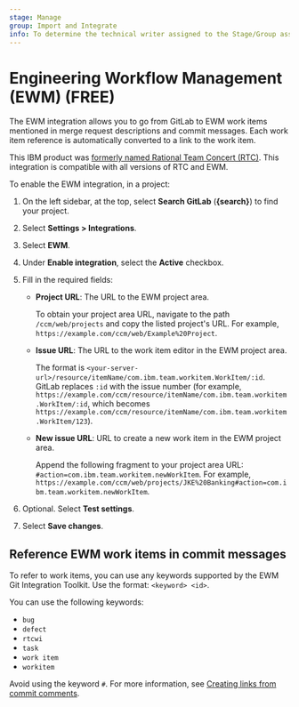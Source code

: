 ```yaml
---
stage: Manage
group: Import and Integrate
info: To determine the technical writer assigned to the Stage/Group associated with this page, see https://about.gitlab.com/handbook/product/ux/technical-writing/#assignments
---
```


# Engineering Workflow Management (EWM) **(FREE)**

The EWM integration allows you to go from GitLab to EWM work items mentioned in merge request
descriptions and commit messages.
Each work item reference is automatically converted to a link to the work item.

This IBM product was [formerly named Rational Team Concert (RTC)](https://jazz.net/blog/index.php/2019/04/23/renaming-the-ibm-continuous-engineering-portfolio/). This integration is compatible with all versions of RTC and EWM.

To enable the EWM integration, in a project:

1. On the left sidebar, at the top, select **Search GitLab** (**{search}**) to find your project.
1. Select **Settings > Integrations**.
1. Select **EWM**.
1. Under **Enable integration**, select the **Active** checkbox.
1. Fill in the required fields:

   - **Project URL**: The URL to the EWM project area.

     To obtain your project area URL, navigate to the
     path `/ccm/web/projects` and copy the listed project's URL. For example, `https://example.com/ccm/web/Example%20Project`.
   - **Issue URL**: The URL to the work item editor in the EWM project area.

     The format is `<your-server-url>/resource/itemName/com.ibm.team.workitem.WorkItem/:id`.
     GitLab replaces `:id` with the issue number
     (for example, `https://example.com/ccm/resource/itemName/com.ibm.team.workitem.WorkItem/:id`,
     which becomes `https://example.com/ccm/resource/itemName/com.ibm.team.workitem.WorkItem/123`).
   - **New issue URL**: URL to create a new work item in the EWM project area.

     Append the following fragment to your project area URL: `#action=com.ibm.team.workitem.newWorkItem`.
     For example, `https://example.com/ccm/web/projects/JKE%20Banking#action=com.ibm.team.workitem.newWorkItem`.

1. Optional. Select **Test settings**.
1. Select **Save changes**.

## Reference EWM work items in commit messages

To refer to work items, you can use any keywords supported by the EWM Git Integration Toolkit.
Use the format: `<keyword> <id>`.

You can use the following keywords:

- `bug`
- `defect`
- `rtcwi`
- `task`
- `work item`
- `workitem`

Avoid using the keyword `#`. For more information, see
[Creating links from commit comments](https://www.ibm.com/docs/en/elm/7.0.0?topic=commits-creating-links-from-commit-comments).
